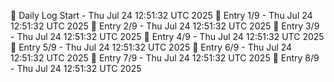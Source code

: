 📅 Daily Log Start - Thu Jul 24 12:51:32 UTC 2025
📌 Entry 1/9 - Thu Jul 24 12:51:32 UTC 2025
📌 Entry 2/9 - Thu Jul 24 12:51:32 UTC 2025
📌 Entry 3/9 - Thu Jul 24 12:51:32 UTC 2025
📌 Entry 4/9 - Thu Jul 24 12:51:32 UTC 2025
📌 Entry 5/9 - Thu Jul 24 12:51:32 UTC 2025
📌 Entry 6/9 - Thu Jul 24 12:51:32 UTC 2025
📌 Entry 7/9 - Thu Jul 24 12:51:32 UTC 2025
📌 Entry 8/9 - Thu Jul 24 12:51:32 UTC 2025
